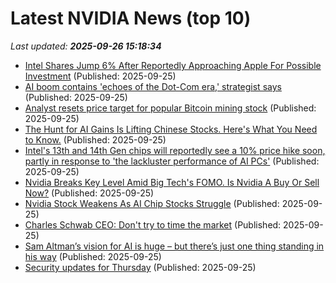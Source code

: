 # Latest NVIDIA News (top 10)
_Last updated: **2025-09-26 15:18:34**_

- [Intel Shares Jump 6% After Reportedly Approaching Apple For Possible Investment](https://www.forbes.com/sites/tylerroush/2025/09/25/intel-shares-jump-6-after-reportedly-approaching-apple-for-possible-investment/) (Published: 2025-09-25)
- [AI boom contains 'echoes of the Dot-Com era,' strategist says](https://finance.yahoo.com/video/ai-boom-contains-echoes-dot-151500719.html) (Published: 2025-09-25)
- [Analyst resets price target for popular Bitcoin mining stock](https://www.thestreet.com/crypto/investing/analyst-resets-price-target-for-popular-bitcoin-mining-stock) (Published: 2025-09-25)
- [The Hunt for AI Gains Is Lifting Chinese Stocks. Here's What You Need to Know.](https://www.investopedia.com/the-hunt-for-ai-gains-is-lifting-chinese-stocks-here-s-what-you-need-to-know-11816065) (Published: 2025-09-25)
- [Intel's 13th and 14th Gen chips will reportedly see a 10% price hike soon, partly in response to 'the lackluster performance of AI PCs'](https://www.pcgamer.com/hardware/processors/intels-13th-and-14th-gen-chips-will-reportedly-see-a-10-percent-price-hike-soon-partly-in-response-to-the-lackluster-performance-of-ai-pcs/) (Published: 2025-09-25)
- [Nvidia Breaks Key Level Amid Big Tech's FOMO. Is Nvidia A Buy Or Sell Now?](https://biztoc.com/x/0e18d2f4d481496e) (Published: 2025-09-25)
- [Nvidia Stock Weakens As AI Chip Stocks Struggle](https://biztoc.com/x/86df1ec9e1698450) (Published: 2025-09-25)
- [Charles Schwab CEO: Don't try to time the market](https://finance.yahoo.com/news/charles-schwab-ceo-dont-try-to-time-the-market-144103662.html) (Published: 2025-09-25)
- [Sam Altman’s vision for AI is huge – but there’s just one thing standing in his way](https://www.techradar.com/ai-platforms-assistants/openai/sam-altmans-vision-for-ai-is-huge-but-theres-just-one-thing-standing-in-his-way) (Published: 2025-09-25)
- [Security updates for Thursday](https://lwn.net/Articles/1039528/) (Published: 2025-09-25)
